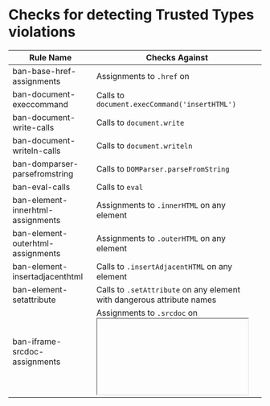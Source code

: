 # Checks for detecting Trusted Types violations

<!-- mdformat off(compatibility with GitHub) -->

Rule Name                           | Checks Against
----------------------------------- | --------------
ban-base-href-assignments           | Assignments to `.href` on <base>
ban-document-execcommand            | Calls to `document.execCommand('insertHTML')`
ban-document-write-calls            | Calls to `document.write`
ban-document-writeln-calls          | Calls to `document.writeln`
ban-domparser-parsefromstring       | Calls to `DOMParser.parseFromString`
ban-eval-calls                      | Calls to `eval`
ban-element-innerhtml-assignments   | Assignments to `.innerHTML` on any element
ban-element-outerhtml-assignments   | Assignments to `.outerHTML` on any element
ban-element-insertadjacenthtml      | Calls to `.insertAdjacentHTML` on any element
ban-element-setattribute            | Calls to `.setAttribute` on any element with dangerous attribute names
ban-iframe-srcdoc-assignments       | Assignments to `.srcdoc` on <iframe>
ban-object-data-assignments         | Assignments to `.data` on <object>
ban-script-appendchild-calls        | Calls to `.appendChild` on <script>
ban-script-content-assignments      | Assignments to `.text` and `.textContent` on <script>
ban-script-src-assignments          | Assignments to `.src` on <script>
ban-shared-worker-calls             | Calls to the constructor of `SharedWorker`
ban-worker-calls                    | Calls to the constructor of `Worker`
ban-window-stringfunctiondef        | Calls to `setInternal` and `setTimeout` with strings as the first argument
ban-trustedtypes-createpolicy       | Calls to `TrustedTypePolicyFactory.createPolicy`
ban-range-createcontextualfragment  | Calls to `Range.createContextualFragment`
ban-serviceworkercontainer-register | Calls to `ServiceWorkerContainer.register`

<!-- mdformat on -->

# Support for the safevalues library

The [safevalues](https://github.com/google/safevalues) library offers a set of
APIs to construct Trusted Types. There are legitimate cases where these APIs are
not expressive enough or the migration is blocked by legacy issues. The library
offer some "unsafe" APIs to make exceptions for these cases, but uses of unsafe
APIs should be closely monitored and documented, which can be achieved by two
additional rules offered by tsec: "ban-legacy-conversions" and
"ban-reviewed-conversions".

Please see the safevalues
[documentations](https://github.com/google/safevalues#reviewed-and-legacy-conversions)
for details.
